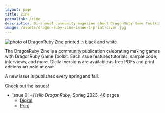 ```yaml
---
layout: page
title: Zine
permalink: /zine
description: Bi-annual community magazine about DragonRuby Game Toolkit.
image: /assets/dragon-ruby-zine-issue-1-print-cover.jpg
---
```


![photo of DragonRuby Zine printed in black and white](/assets/dragon-ruby-zine-issue-1-print-cover.jpg)

The DragonRuby Zine is a community publication celebrating making games with DragonRuby Game Toolkit. Each issue features tutorials, sample code, interviews, and more. Digital versions are available as free PDFs and print editions are sold at cost.

A new issue is published every spring and fall.

Check out the issues!

- Issue 01 - _Hello DragonRuby_, Spring 2023, 48 pages
    - [Digital](https://dragonridersunite.itch.io/dragonruby-zine-issue-1)
    - [Print](https://shop.brettchalupa.com/product/dragonruby-zine-issue-01)
